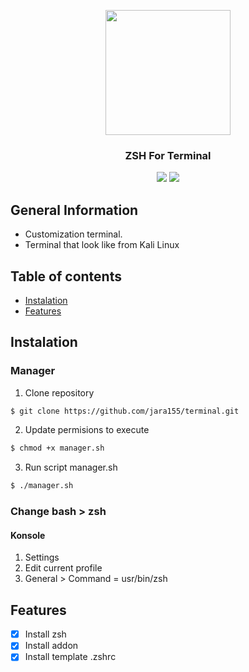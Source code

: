 

<p align="center">
  <img src="https://external-content.duckduckgo.com/iu/?u=https%3A%2F%2Fupload.wikimedia.org%2Fwikipedia%2Fcommons%2Fthumb%2Fe%2Fed%2FKonsole_icon_breeze.svg%2F1024px-Konsole_icon_breeze.svg.png&f=1&nofb=1" width="200"/> 
  <p align="center">
    <h3 align="center">ZSH For Terminal</h3>
  </p>
</p>

<div align="center">
    <img src="https://img.shields.io/badge/Linux-FCC624?style=for-the-badge&logo=linux&logoColor=black" />
    <img src="https://img.shields.io/badge/shell_script-%23121011.svg?style=for-the-badge&logo=gnu-bash&logoColor=white" />
</div>

## General Information
- Customization terminal.
- Terminal that look like from Kali Linux

## Table of contents
- [Instalation](#Instalation)
- [Features](#Features)

## Instalation

### Manager
1. Clone repository
```sh
$ git clone https://github.com/jara155/terminal.git
```
2. Update permisions to execute
```sh
$ chmod +x manager.sh
```
3. Run script manager.sh
```sh
$ ./manager.sh
```

### Change bash > zsh

#### Konsole
1. Settings
2. Edit current profile
3. General > Command = usr/bin/zsh

## Features
- [x] Install zsh
- [x] Install addon
- [x] Install template .zshrc